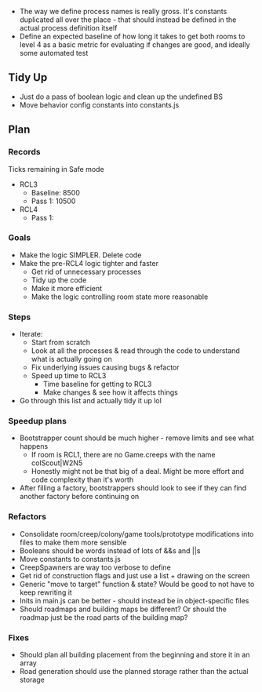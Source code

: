 - The way we define process names is really gross.  It's constants duplicated all over the place - that should instead be defined in the actual process definition itself
- Define an expected baseline of how long it takes to get both rooms to level 4 as a basic metric for evaluating if changes are good, and ideally some automated test


## Tidy Up
- Just do a pass of boolean logic and clean up the undefined BS
- Move behavior config constants into constants.js

## Plan

### Records
Ticks remaining in Safe mode
- RCL3 
    - Baseline: 8500
    - Pass 1: 10500
- RCL4
    - Pass 1:


### Goals
- Make the logic SIMPLER.  Delete code
- Make the pre-RCL4 logic tighter and faster
    - Get rid of unnecessary processes
    - Tidy up the code
    - Make it more efficient
    - Make the logic controlling room state more reasonable

### Steps
- Iterate:
    - Start from scratch
    - Look at all the processes & read through the code to understand what is actually going on
    - Fix underlying issues causing bugs & refactor
    - Speed up time to RCL3
        - Time baseline for getting to RCL3
        - Make changes & see how it affects things
- Go through this list and actually tidy it up lol

### Speedup plans
- Bootstrapper count should be much higher - remove limits and see what happens
    - If room is RCL1, there are no Game.creeps with the name colScout|W2N5
    - Honestly might not be that big of a deal.  Might be more effort and code complexity than it's worth
- After filling a factory, bootstrappers should look to see if they can find another factory before continuing on

### Refactors
- Consolidate room/creep/colony/game tools/prototype modifications into files to make them more sensible
- Booleans should be words instead of lots of &&s and ||s
- Move constants to constants.js
- CreepSpawners are way too verbose to define
- Get rid of construction flags and just use a list + drawing on the screen
- Generic "move to target" function & state?  Would be good to not have to keep rewriting it
- Inits in main.js can be better - should instead be in object-specific files
- Should roadmaps and building maps be different?  Or should the roadmap just be the road parts of the building map?

### Fixes
- Should plan all building placement from the beginning and store it in an array
- Road generation should use the planned storage rather than the actual storage